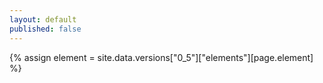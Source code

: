 ```yaml
---
layout: default
published: false
---
```


<!-- page specific stylesheet needs to be inline to the page so ajax injects it. -->
<link rel="stylesheet" href="/css/elementpage.css">

{% assign element = site.data.versions["0_5"]["elements"][page.element] %}

<component-docs></component-docs>

<script>
  (function() {
    // JSON for each element will be rendered here.
    // Grab the element's JSON and hand it to the `component-docs` element
    // when the page boots up
    function initDoc() {
      var elementDoc = {{element | jsonify}};
      // FOUC prevention
      setTimeout(function() {
        document.querySelector('component-docs').data = elementDoc;
      }, 0);
    }
    
    document.addEventListener('polymer-ready', function(e) {
      initDoc();
    });

    document.addEventListener('page-injected', function(e) {
      initDoc();
    });

  })();
</script>
